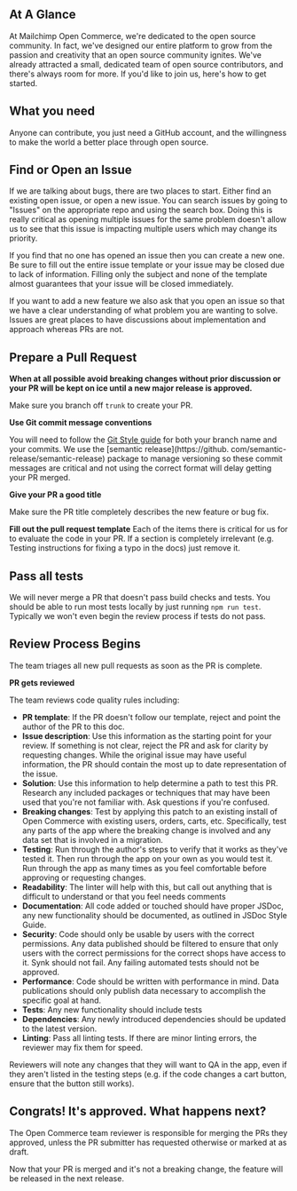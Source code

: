 ## At A Glance

At Mailchimp Open Commerce, we're dedicated to the open source community. In fact, we've designed our entire platform to grow from the passion and creativity that an open source community ignites. We've already attracted a small, dedicated team of open source contributors, and there's always room for more. If you'd like to join us, here's how to get started.

## What you need

Anyone can contribute, you just need a GitHub account, and the willingness to make the world a better place through open source.

## Find or Open an Issue

If we are talking about bugs, there are two places to start. Either find an existing open issue, or open a new issue. You can search issues by going to "Issues" on the appropriate repo and using the search box. Doing this is really critical as opening multiple issues for the same problem doesn't allow us to see that this issue is impacting multiple users which may change its priority.

If you find that no one has opened an issue then you can create a new one. Be sure to fill out the entire issue template or your issue may be closed due to lack of information. Filling only the subject and none of the template almost guarantees that your issue will be closed immediately.

If you want to add a new feature we also ask that you open an issue so that we have a clear understanding of what problem you are wanting to solve. Issues are great places to have discussions about implementation and approach whereas PRs are not.


## Prepare a Pull Request

**When at all possible avoid breaking changes without prior discussion or your PR will be kept on ice until a new major release is approved.**

Make sure you branch off `trunk` to create your PR.

**Use Git commit message conventions**

You will need to follow the [Git Style guide](/developer/open-commerce/docs/git-style-guide/) for both your branch name and your commits. 
We use the [semantic release](https://github. com/semantic-release/semantic-release) package to manage versioning so these commit messages are critical and not using the correct format will delay getting your PR merged.

**Give your PR a good title**

Make sure the PR title completely describes the new feature or bug fix.

**Fill out the pull request template**
Each of the items there is critical for us for to evaluate the code in your PR. If a section is completely irrelevant (e.g. Testing instructions for fixing a typo in the docs) just remove it.

## Pass all tests

We will never merge a PR that doesn't pass build checks and tests. You should be able to run most tests locally by just running `npm run test`. Typically we won't even begin the review process if tests do not pass. 

## Review Process Begins

The team triages all new pull requests as soon as the PR is complete.

**PR gets reviewed**

The team reviews code quality rules including:

  * **PR template**: If the PR doesn't follow our template, reject and point the author of the PR to this doc.
  * **Issue description**: Use this information as the starting point for your review. If something is not clear, reject the PR and ask for clarity by requesting changes. While the original issue may have useful information, the PR should contain the most up to date representation of the issue.
  * **Solution**: Use this information to help determine a path to test this PR. Research any included packages or techniques that may have been used that you're not familiar with. Ask questions if you're confused.
  * **Breaking changes**: Test by applying this patch to an existing install of Open Commerce with existing users, orders, carts, etc. Specifically, test any parts of the app where the breaking change is involved and any data set that is involved in a migration.
  * **Testing**: Run through the author's steps to verify that it works as they've tested it. Then run through the app on your own as you would test it. Run through the app as many times as you feel comfortable before approving or requesting changes.
  * **Readability**: The linter will help with this, but call out anything that is difficult to understand or that you feel needs comments 
  * **Documentation**: All code added or touched should have proper JSDoc, any new functionality should be documented, as outlined in JSDoc Style Guide. 
  * **Security**: Code should only be usable by users with the correct permissions. Any data published should be filtered to ensure that only users with the correct permissions for the correct shops have access to it. Synk should not fail. Any failing automated tests should not be approved.
  * **Performance**: Code should be written with performance in mind. Data publications should only publish data necessary to accomplish the specific goal at hand. 
  * **Tests**: Any new functionality should include tests
  * **Dependencies**: Any newly introduced dependencies should be updated to the latest version. 
  * **Linting**: Pass all linting tests. If there are minor linting errors, the reviewer may fix them for speed.

Reviewers will note any changes that they will want to QA in the app, even if they aren't listed in the testing steps (e.g. if the code changes a cart button, ensure that the button still works).


## Congrats! It's approved. What happens next?
The Open Commerce team reviewer is responsible for merging the PRs they approved, unless the PR submitter has 
requested otherwise or marked at as draft.

Now that your PR is merged and it's not a breaking change, the feature will be released in the next release. 

